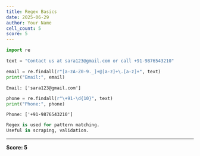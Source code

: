 ```yaml
---
title: Regex Basics
date: 2025-06-29
author: Your Name
cell_count: 5
score: 5
---
```


```python
import re
```


```python
text = "Contact us at sara123@gmail.com or call +91-9876543210"

```


```python
email = re.findall(r"[a-zA-Z0-9._]+@[a-z]+\.[a-z]+", text)
print("Email:", email)

```

    Email: ['sara123@gmail.com']
    


```python
phone = re.findall(r"\+91-\d{10}", text)
print("Phone:", phone)
```

    Phone: ['+91-9876543210']
    


```python
Regex is used for pattern matching.
Useful in scraping, validation.

```


---
**Score: 5**